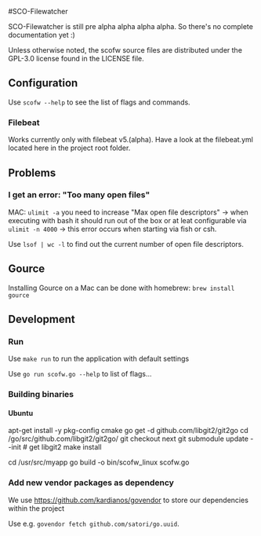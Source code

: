 #SCO-Filewatcher

SCO-Filewatcher is still pre alpha alpha alpha alpha. So there's no complete documentation yet :)

Unless otherwise noted, the scofw source files are distributed under the GPL-3.0 license found in the LICENSE file.


## Configuration
Use `scofw --help` to see the list of flags and commands.


### Filebeat
Works currently only with filebeat v5.(alpha). Have a look at the filebeat.yml located here in the project root folder.


## Problems

### I get an error: "Too many open files"
MAC:
`ulimit -a` you need to increase "Max open file descriptors" -> when executing with bash it should run out of the box or at leat configurable via `ulimit -n 4000` -> this error occurs when starting via fish or csh.

Use `lsof | wc -l` to find out the current number of open file descriptors.


## Gource
Installing Gource on a Mac can be done with homebrew: `brew install gource`


## Development

### Run

Use `make run` to run the application with default settings

Use `go run scofw.go --help` to list of flags...


### Building binaries

#### Ubuntu
apt-get install -y pkg-config cmake
go get -d github.com/libgit2/git2go
cd /go/src/github.com/libgit2/git2go/
git checkout next
git submodule update --init # get libgit2
make install

cd /usr/src/myapp
go build -o bin/scofw_linux scofw.go

### Add new vendor packages as dependency
We use https://github.com/kardianos/govendor to store our dependencies within the project

Use e.g. `govendor fetch github.com/satori/go.uuid`.
